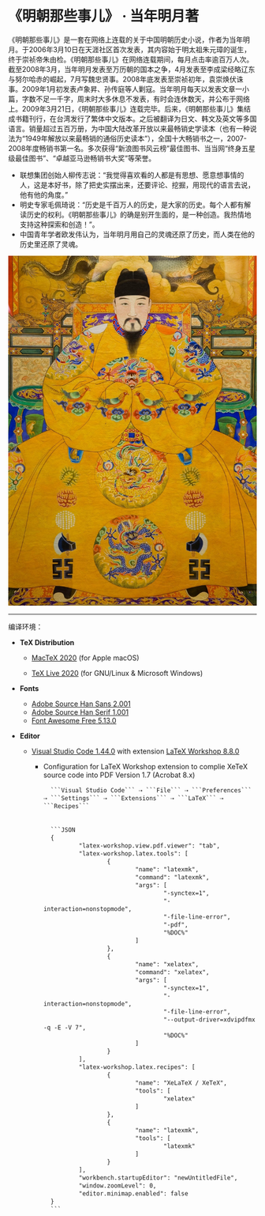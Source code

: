 # 《明朝那些事儿》 · 当年明月著

《明朝那些事儿》是一套在网络上连载的关于中国明朝历史小说，作者为当年明月。于2006年3月10日在天涯社区首次发表，其内容始于明太祖朱元璋的诞生，终于崇祯帝朱由检。《明朝那些事儿》在网络连载期间，每月点击率逾百万人次。截至2008年3月，当年明月发表至万历朝的国本之争，4月发表至李成梁经略辽东与努尔哈赤的崛起，7月写魏忠贤事。2008年底发表至崇祯初年，袁崇焕伏诛事。2009年1月初发表卢象昇、孙传庭等人剿寇。当年明月每天以发表文章一小篇，字数不足一千字，周末时大多休息不发表，有时会连休数天，并公布于网络上。2009年3月21日，《明朝那些事儿》连载完毕。后来，《明朝那些事儿》集结成书籍刊行，在台湾发行了繁体中文版本。之后被翻译为日文、韩文及英文等多国语言。销量超过五百万册，为中国大陆改革开放以来最畅销史学读本（也有一种说法为“1949年解放以来最畅销的通俗历史读本”），全国十大畅销书之一，2007-2008年度畅销书第一名。多次获得“新浪图书风云榜”最佳图书、当当网“终身五星级最佳图书”、“卓越亚马逊畅销书大奖”等荣誉。

+ 联想集团创始人柳传志说：“我觉得喜欢看的人都是有思想、愿意想事情的人，这是本好书，除了把史实摆出来，还要评论、挖掘，用现代的语言去说，他有他的角度。”
+ 明史专家毛佩琦说：“历史是千百万人的历史，是大家的历史。每个人都有解读历史的权利。《明朝那些事儿》的确是别开生面的，是一种创造。我热情地支持这种探索和创造！”。
+ 中国青年学者欧发伟认为，当年明月用自己的灵魂还原了历史，而人类在他的历史里还原了灵魂。


![明朝那些事儿 · 当年明月](./Images/Frontmatter.jpg)

---
编译环境：

+ **TeX Distribution**
    + [MacTeX 2020](https://www.tug.org/mactex/) (for Apple macOS)

    + [TeX Live 2020](https://www.tug.org/texlive/) (for GNU/Linux & Microsoft Windows)

+ **Fonts**
    + [Adobe Source Han Sans 2.001](https://github.com/adobe-fonts/source-han-sans)
    + [Adobe Source Han Serif 1.001](https://github.com/adobe-fonts/source-han-serif)
    + [Font Awesome Free 5.13.0](https://github.com/FortAwesome/Font-Awesome)

+ **Editor**
    + [Visual Studio Code 1.44.0](https://code.visualstudio.com/) with extension [LaTeX Workshop 8.8.0](https://github.com/James-Yu/LaTeX-Workshop)
        + Configuration for LaTeX Workshop extension to complie XeTeX source code into PDF Version 1.7 (Acrobat 8.x)

                ```Visual Studio Code``` ⇢ ```File``` ⇢ ```Preferences``` ⇢ ```Settings``` ⇢ ```Extensions``` ⇢ ```LaTeX``` ⇢ ```Recipes```


                ```JSON
                {
                        "latex-workshop.view.pdf.viewer": "tab",
                        "latex-workshop.latex.tools": [
                                {
                                        "name": "latexmk",
                                        "command": "latexmk",
                                        "args": [
                                                "-synctex=1",
                                                "-interaction=nonstopmode",
                                                "-file-line-error",
                                                "-pdf",
                                                "%DOC%"
                                        ]
                                },
                                {
                                        "name": "xelatex",
                                        "command": "xelatex",
                                        "args": [
                                                "-synctex=1",
                                                "-interaction=nonstopmode",
                                                "-file-line-error",
                                                "--output-driver=xdvipdfmx -q -E -V 7",
                                                "%DOC%"
                                        ]
                                }
                        ],
                        "latex-workshop.latex.recipes": [
                                {
                                        "name": "XeLaTeX / XeTeX",
                                        "tools": [
                                                "xelatex"
                                        ]
                                },
                                {
                                        "name": "latexmk",
                                        "tools": [
                                                "latexmk"
                                        ]
                                }
                        ],
                        "workbench.startupEditor": "newUntitledFile",
                        "window.zoomLevel": 0,
                        "editor.minimap.enabled": false
                }
                ```
